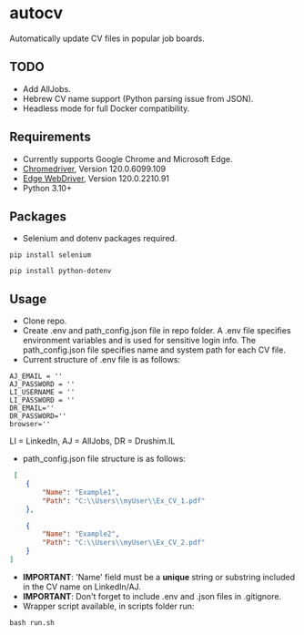 # autocv
Automatically update CV files in popular job boards.

## TODO
- Add AllJobs.
- Hebrew CV name support (Python parsing issue from JSON).
- Headless mode for full Docker compatibility.

## Requirements
- Currently supports Google Chrome and Microsoft Edge.
- [Chromedriver](https://googlechromelabs.github.io/chrome-for-testing/), Version 120.0.6099.109
- [Edge WebDriver](https://developer.microsoft.com/en-us/microsoft-edge/tools/webdriver/?form=MA13LH), Version 120.0.2210.91
- Python 3.10+

## Packages
- Selenium and dotenv packages required.
```shell
pip install selenium
```
```shell
pip install python-dotenv
```
## Usage
- Clone repo.
- Create .env and path_config.json file in repo folder. A .env file specifies environment variables and is used for sensitive login info. The path_config.json file specifies name and system path for each CV file.
- Current structure of .env file is as follows:
```
AJ_EMAIL = ''
AJ_PASSWORD = ''
LI_USERNAME = ''
LI_PASSWORD = ''
DR_EMAIL=''
DR_PASSWORD=''
browser=''
```
LI = LinkedIn, AJ = AllJobs, DR = Drushim.IL

- path_config.json file structure is as follows:
```json
 [
    {
        "Name": "Example1",
        "Path": "C:\\Users\\myUser\\Ex_CV_1.pdf"
    },

    {
        "Name": "Example2",
        "Path": "C:\\Users\\myUser\\Ex_CV_2.pdf"
    }
]
```
- **IMPORTANT**: 'Name' field must be a **unique** string or substring included in the CV name on LinkedIn/AJ.
- **IMPORTANT**: Don't forget to include .env and .json files in .gitignore.
- Wrapper script available, in scripts folder run:
```shell
bash run.sh
```
